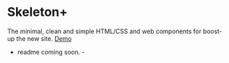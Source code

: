 Skeleton+
=============================

The minimal, clean and simple HTML/CSS and web components for boost-up the new site.
[Demo](http://greendius.github.io/skeleton.)
- readme coming soon. -


